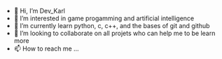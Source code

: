 - 👋 Hi, I’m Dev_Karl
- 👀 I’m interested in game progamming and artificial intelligence
- 🌱 I’m currently learn python, c, c++, and the bases of git and github
- 💞️ I’m looking to collaborate on all projets who can help me to be learn more
- 📫 How to reach me ...

<!---
Karl-08/Karl-08 is a ✨ special ✨ repository because its `README.md` (this file) appears on your GitHub profile.
You can click the Preview link to take a look at your changes.
--->
